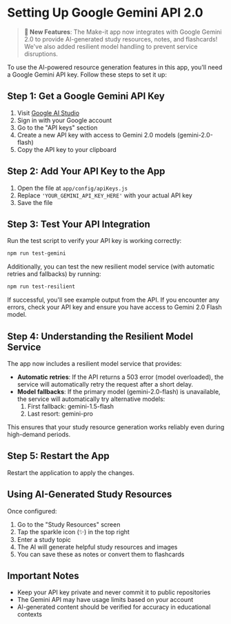 # Setting Up Google Gemini API 2.0

> **🎉 New Features**: The Make-it app now integrates with Google Gemini 2.0 to provide AI-generated study resources, notes, and flashcards! We've also added resilient model handling to prevent service disruptions.

To use the AI-powered resource generation features in this app, you'll need a Google Gemini API key. Follow these steps to set it up:

## Step 1: Get a Google Gemini API Key

1. Visit [Google AI Studio](https://ai.google.dev/)
2. Sign in with your Google account
3. Go to the "API keys" section
4. Create a new API key with access to Gemini 2.0 models (gemini-2.0-flash)
5. Copy the API key to your clipboard

## Step 2: Add Your API Key to the App

1. Open the file at `app/config/apiKeys.js`
2. Replace `'YOUR_GEMINI_API_KEY_HERE'` with your actual API key
3. Save the file

## Step 3: Test Your API Integration

Run the test script to verify your API key is working correctly:

```bash
npm run test-gemini
```

Additionally, you can test the new resilient model service (with automatic retries and fallbacks) by running:

```bash
npm run test-resilient
```

If successful, you'll see example output from the API. If you encounter any errors, check your API key and ensure you have access to Gemini 2.0 Flash model.

## Step 4: Understanding the Resilient Model Service

The app now includes a resilient model service that provides:

- **Automatic retries**: If the API returns a 503 error (model overloaded), the service will automatically retry the request after a short delay.
- **Model fallbacks**: If the primary model (gemini-2.0-flash) is unavailable, the service will automatically try alternative models:
  1. First fallback: gemini-1.5-flash
  2. Last resort: gemini-pro

This ensures that your study resource generation works reliably even during high-demand periods.

## Step 5: Restart the App

Restart the application to apply the changes.

## Using AI-Generated Study Resources

Once configured:

1. Go to the "Study Resources" screen
2. Tap the sparkle icon (✨) in the top right
3. Enter a study topic
4. The AI will generate helpful study resources and images
5. You can save these as notes or convert them to flashcards

## Important Notes

- Keep your API key private and never commit it to public repositories
- The Gemini API may have usage limits based on your account
- AI-generated content should be verified for accuracy in educational contexts
